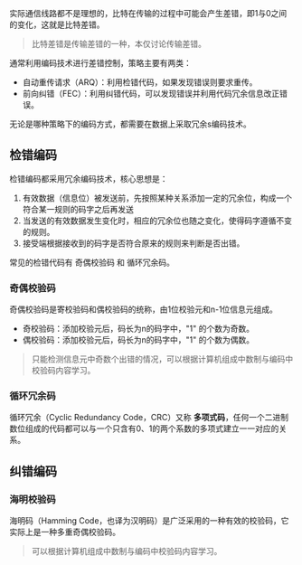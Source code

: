 实际通信线路都不是理想的，比特在传输的过程中可能会产生差错，即1与0之间的变化，这就是比特差错。

> 比特差错是传输差错的一种，本仅讨论传输差错。
>

通常利用编码技术进行差错控制，策略主要有两类：

* 自动重传请求（ARQ）：利用检错代码，如果发现错误则要求重传。
* 前向纠错（FEC）：利用纠错代码，可以发现错误并利用代码冗余信息改正错误。

无论是哪种策略下的编码方式，都需要在数据上采取冗余s编码技术。

## 检错编码

检错编码都采用冗余编码技术，核心思想是：

1. 有效数据（信息位）被发送前，先按照某种关系添加一定的冗余位，构成一个符合某一规则的码字之后再发送
2. 当发送的有效数据发生变化时，相应的冗余位也随之变化，使得码字遵循不变的规则。
3. 接受端根据接收到的码字是否符合原来的规则来判断是否出错。

常见的检错代码有 奇偶校验码 和 循环冗余码。

### 奇偶校验码

奇偶校验码是寄校验码和偶校验码的统称，由1位校验元和n-1位信息元组成。

* 奇校验码：添加校验元后，码长为n的码字中，"1" 的个数为奇数。
* 偶校验码：添加校验元后，码长为n的码字中，"1" 的个数为偶数。

> 只能检测信息元中奇数个出错的情况，可以根据计算机组成中数制与编码中校验码内容学习。
>

### 循环冗余码

循环冗余（Cyclic Redundancy Code，CRC）又称 **多项式码**，任何一个二进制数位组成的代码都可以与一个只含有0、1的两个系数的多项式建立一一对应的关系。

## 纠错编码

### 海明校验码

海明码（Hamming Code，也译为汉明码）是广泛采用的一种有效的校验码，它实际上是一种多重奇偶校验码。

> 可以根据计算机组成中数制与编码中校验码内容学习。
>